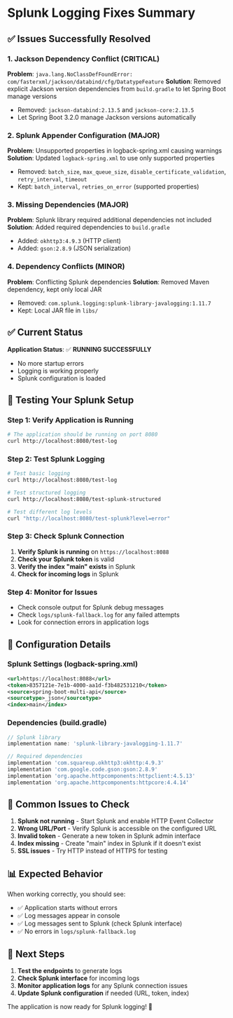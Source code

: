# Splunk Logging Fixes Summary

## ✅ Issues Successfully Resolved

### 1. **Jackson Dependency Conflict** (CRITICAL)
**Problem**: `java.lang.NoClassDefFoundError: com/fasterxml/jackson/databind/cfg/DatatypeFeature`
**Solution**: Removed explicit Jackson version dependencies from `build.gradle` to let Spring Boot manage versions
- Removed: `jackson-databind:2.13.5` and `jackson-core:2.13.5`
- Let Spring Boot 3.2.0 manage Jackson versions automatically

### 2. **Splunk Appender Configuration** (MAJOR)
**Problem**: Unsupported properties in logback-spring.xml causing warnings
**Solution**: Updated `logback-spring.xml` to use only supported properties
- Removed: `batch_size`, `max_queue_size`, `disable_certificate_validation`, `retry_interval`, `timeout`
- Kept: `batch_interval`, `retries_on_error` (supported properties)

### 3. **Missing Dependencies** (MAJOR)
**Problem**: Splunk library required additional dependencies not included
**Solution**: Added required dependencies to `build.gradle`
- Added: `okhttp3:4.9.3` (HTTP client)
- Added: `gson:2.8.9` (JSON serialization)

### 4. **Dependency Conflicts** (MINOR)
**Problem**: Conflicting Splunk dependencies
**Solution**: Removed Maven dependency, kept only local JAR
- Removed: `com.splunk.logging:splunk-library-javalogging:1.11.7`
- Kept: Local JAR file in `libs/`

## ✅ Current Status

**Application Status**: ✅ **RUNNING SUCCESSFULLY**
- No more startup errors
- Logging is working properly
- Splunk configuration is loaded

## 🧪 Testing Your Splunk Setup

### Step 1: Verify Application is Running
```bash
# The application should be running on port 8080
curl http://localhost:8080/test-log
```

### Step 2: Test Splunk Logging
```bash
# Test basic logging
curl http://localhost:8080/test-log

# Test structured logging
curl http://localhost:8080/test-splunk-structured

# Test different log levels
curl "http://localhost:8080/test-splunk?level=error"
```

### Step 3: Check Splunk Connection
1. **Verify Splunk is running** on `https://localhost:8088`
2. **Check your Splunk token** is valid
3. **Verify the index "main" exists** in Splunk
4. **Check for incoming logs** in Splunk

### Step 4: Monitor for Issues
- Check console output for Splunk debug messages
- Check `logs/splunk-fallback.log` for any failed attempts
- Look for connection errors in application logs

## 🔧 Configuration Details

### Splunk Settings (logback-spring.xml)
```xml
<url>https://localhost:8088</url>
<token>8357121e-7e1b-4000-aa1d-f3b482531210</token>
<source>spring-boot-multi-api</source>
<sourcetype>_json</sourcetype>
<index>main</index>
```

### Dependencies (build.gradle)
```gradle
// Splunk library
implementation name: 'splunk-library-javalogging-1.11.7'

// Required dependencies
implementation 'com.squareup.okhttp3:okhttp:4.9.3'
implementation 'com.google.code.gson:gson:2.8.9'
implementation 'org.apache.httpcomponents:httpclient:4.5.13'
implementation 'org.apache.httpcomponents:httpcore:4.4.14'
```

## 🚨 Common Issues to Check

1. **Splunk not running** - Start Splunk and enable HTTP Event Collector
2. **Wrong URL/Port** - Verify Splunk is accessible on the configured URL
3. **Invalid token** - Generate a new token in Splunk admin interface
4. **Index missing** - Create "main" index in Splunk if it doesn't exist
5. **SSL issues** - Try HTTP instead of HTTPS for testing

## 📊 Expected Behavior

When working correctly, you should see:
- ✅ Application starts without errors
- ✅ Log messages appear in console
- ✅ Log messages sent to Splunk (check Splunk interface)
- ✅ No errors in `logs/splunk-fallback.log`

## 🎯 Next Steps

1. **Test the endpoints** to generate logs
2. **Check Splunk interface** for incoming logs
3. **Monitor application logs** for any Splunk connection issues
4. **Update Splunk configuration** if needed (URL, token, index)

The application is now ready for Splunk logging! 🎉 
